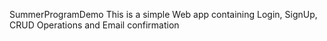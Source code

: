 SummerProgramDemo
This is a simple Web app containing Login, SignUp, CRUD Operations and Email confirmation
